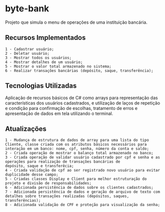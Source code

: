 # byte-bank
Projeto que simula o menu de operações de uma instituição bancária.

## Recursos Implementados
    1 - Cadastrar usuário;
    2 - Deletar usuário;
    3 - Mostrar todos os usuários;
    4 - Mostrar detalhes de um usuário;
    5 - Mostrar o valor total armazenado no sistema;
    6 - Realizar transações bancárias (depósito, saque, transferência);

## Tecnologias Utilizadas
Aplicação de recursos básicos de C# como arrays para representação das características dos usuários cadastrados,
e utilização de laços de repetição e condição para confirmação de escolhas, tratamento de erros e apresentação de dados em tela utilizando o terminal.

## Atualizações
    1 - Mudança de estrutura de dados de array para uma lista do tipo Cliente, classe criada com os atributos básicos necessários para 
    interação em um banco: nome, cpf, senha, número da conta e saldo; 
    2 - Criada operação de mostrar o balanço total armazenado no banco;
    3 - Criada operação de validar usuário cadastrado por cpf e senha e as operações para realização de transações bancárias de 
    depósito, saque e transferêcia;
    4 - Criada validação de cpf ao ser registrado novo usuário para evitar duplicidade desse campo;
    5 - Criadas classes Display e Client para melhor estruturação do projeto e divisão de responsabilidades;
    6 - Adicionada persistência de dados sobre os clientes cadastrados;
    7 - Adicionada persistência de dados e geração de arquivo de texto com detalhes sobre transações realizadas (depósitos, saques, 
    transferências); 
    8 - Adicionada validação de CPF e proteção para visualização da senha;
